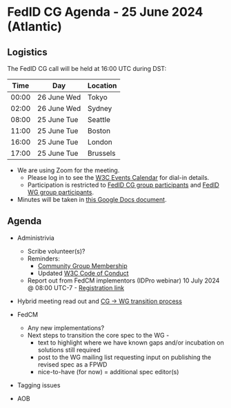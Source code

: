 # FedID CG Agenda - 25 June 2024 (Atlantic)

## Logistics

The FedID CG call will be held at 16:00 UTC during DST:

| Time         | Day    | Location      |
| ------------ | ------ | ------------- |
| 00:00 | 26 June Wed | Tokyo         |
| 02:00 | 26 June Wed | Sydney        |
| 08:00 | 25 June Tue | Seattle       |
| 11:00 | 25 June Tue | Boston        |
| 16:00 | 25 June Tue | London        |
| 17:00 | 25 June Tue | Brussels      |


* We are using Zoom for the meeting.
    * Please log in to see the [W3C Events Calendar](https://www.w3.org/events/meetings/20c345a0-f8cc-4d4e-9e9d-d24f04816a32/20240625T080000/) for dial-in details. 
    * Participation is restricted to [FedID CG group participants](https://www.w3.org/community/fed-id/participants) and [FedID WG group participants](https://www.w3.org/groups/wg/fedid/participants/).
* Minutes will be taken in [this Google Docs document](https://docs.google.com/document/d/1O7Rn8Aj4rsYWohdEP61lnGdgkai0xTZFQgm7XEA0RBM/edit).


## Agenda

* Administrivia
  * Scribe volunteer(s)?
  * Reminders: 
     * [Community Group Membership](https://www.w3.org/community/fed-id/)
     * Updated [W3C Code of Conduct](https://www.w3.org/policies/code-of-conduct/)
  * Report out from FedCM implementors (IDPro webinar) 10 July 2024 @ 08:00 UTC-7 - [Registration link](https://us02web.zoom.us/meeting/register/tZMpdOirrjgoG9I2Yvf9oX3wPFh4lMxQzDOu)

* Hybrid meeting read out and [CG -> WG transition process](https://docs.google.com/document/d/1SflJDyMFxt5dBvfRRzUs1fDa4c9KZmkDpfuYf75i9rI/edit)

* FedCM 
  * Any new implementations?
  * Next steps to transition the core spec to the WG -
     * text to highlight where we have known gaps and/or incubation on solutions still required
     * post to the WG mailing list requesting input on publishing the revised spec as a FPWD
     * nice-to-have (for now) = additional spec editor(s)
 * Tagging issues


* AOB
 
